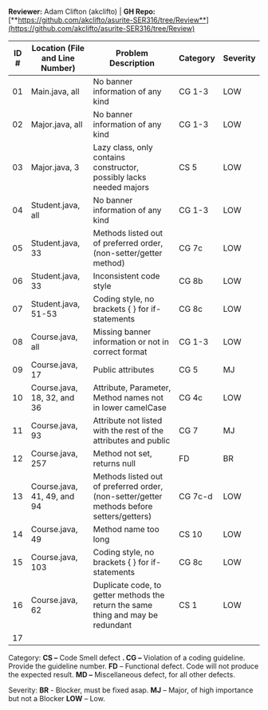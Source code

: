 **Reviewer:**  Adam Clifton (akclifto)  | **GH Repo:** [**https://github.com/akclifto/asurite-SER316/tree/Review**](https://github.com/akclifto/asurite-SER316/tree/Review)

| ID # | Location (File and Line Number) | Problem Description  | Category | Severity |
| --- | --- | --- | --- | --- |
| 01 | Main.java, all | No banner information of any kind  | CG 1-3 | LOW |
| 02 | Major.java, all | No banner information of any kind  | CG 1-3 | LOW |
| 03 | Major.java, 3 | Lazy class, only contains constructor, possibly lacks needed majors  | CS 5 | LOW |
| 04 | Student.java, all | No banner information of any kind  | CG 1-3 | LOW |
| 05 | Student.java, 33 | Methods listed out of preferred order, (non-setter/getter method)  | CG 7c | LOW |
| 06 | Student.java, 33 | Inconsistent code style  | CG 8b | LOW |
| 07 | Student.java, 51-53 | Coding style, no brackets { } for if-statements  | CG 8c | LOW |
| 08 | Course.java, all | Missing banner information or not in correct format  | CG 1-3 | LOW |
| 09 | Course.java, 17 | Public attributes  | CG 5 | MJ |
| 10 | Course.java, 18, 32, and 36 | Attribute, Parameter, Method names not in lower camelCase  | CG 4c | LOW |
| 11 | Course.java, 93 | Attribute not listed with the rest of the attributes and public  | CG 7 | MJ |
| 12  | Course.java, 257 | Method not set, returns null| FD | BR |
| 13 | Course.java, 41, 49, and 94 | Methods listed out of preferred order, (non-setter/getter methods before setters/getters)  | CG 7c-d | LOW |
| 14 | Course.java, 49 | Method name too long  | CS 10 | LOW |
| 15 | Course.java, 103 | Coding style, no brackets { } for if-statements  | CG 8c | LOW |
| 16 | Course.java, 62  | Duplicate code, to getter methods the return the same thing and may be redundant   |CS 1    |LOW   |
| 17 |  |   |   |   |

Category:        **CS –** Code Smell defect **. CG –** Violation of a coding guideline. Provide the guideline number. **FD** – Functional defect. Code will not produce the expected result. **MD –** Miscellaneous defect, for all other defects.

Severity:       **BR** - Blocker, must be fixed asap. **MJ** – Major, of high importance but not a Blocker **LOW** – Low.
